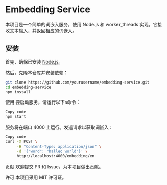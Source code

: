 # Embedding Service

本项目是一个简单的词嵌入服务，使用 Node.js 和 worker_threads 实现。它接收文本输入，并返回相应的词嵌入。

## 安装

首先，确保已安装 [Node.js](https://nodejs.org)。

然后，克隆本仓库并安装依赖：

```bash
git clone https://github.com/yourusername/embedding-service.git
cd embedding-service
npm install
```

使用
要启动服务，请运行以下s命令：

```bash
Copy code
npm start
```
服务将在端口 4000 上运行。发送请求以获取词嵌入：

```bash
Copy code
curl -X POST \
     -H "Content-Type: application/json" \
     -d '{"word": "halleo world"}' \
     http://localhost:4000/embedding/en
```

贡献
欢迎提交 PR 和 Issue，为本项目做出贡献。

许可
本项目采用 MIT 许可证。